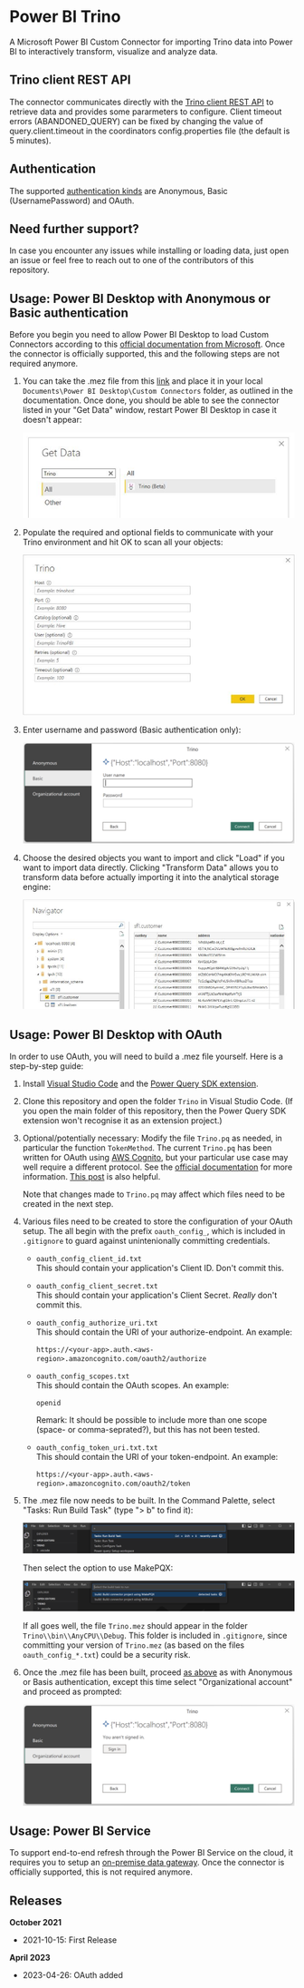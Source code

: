 # Power BI Trino
A Microsoft Power BI Custom Connector for importing Trino data into Power BI to interactively transform, visualize and analyze data. 

## Trino client REST API
The connector communicates directly with the [Trino client REST API](https://trino.io/docs/current/develop/client-protocol.html) to retrieve data and provides some pararmeters to configure. Client timeout errors (ABANDONED_QUERY) can be fixed by changing the value of query.client.timeout in the coordinators config.properties file (the default is 5 minutes).

## Authentication
 The supported [authentication kinds](https://learn.microsoft.com/en-us/power-query/handling-authentication#authentication-kinds) are Anonymous, Basic (UsernamePassword) and OAuth.

## Need further support?
In case you encounter any issues while installing or loading data, just open an issue or feel free to reach out to one of the contributors of this repository. 

## Usage: Power BI Desktop with Anonymous or Basic authentication
Before you begin you need to allow Power BI Desktop to load Custom Connectors according to this [official documentation from Microsoft](https://docs.microsoft.com/en-us/power-bi/connect-data/desktop-connector-extensibility). Once the connector is officially supported, this and the following steps are not required anymore.

1. You can take the .mez file from this [link](https://github.com/pichlerpa/PowerBITrinoConnector/raw/master/Trino/bin/Debug/Trino.mez) and place it in your local `Documents\Power BI Desktop\Custom Connectors` folder, as outlined in the documentation. Once done, you should be able to see the connector listed in your "Get Data" window, restart Power BI Desktop in case it doesn't appear:

    ![Power BI Trino Connector Menu](Trino/img/MenuConnector.JPG)

2. Populate the required and optional fields to communicate with your Trino environment and hit OK to scan all your objects:

    ![Power BI Trino Connector Parameters](Trino/img/ParaConnector.JPG)

3. Enter username and password (Basic authentication only):

    ![UsernamePassword](Trino/img/Basic.png)

4. Choose the desired objects you want to import and click "Load" if you want to import data directly. Clicking "Transform Data" allows you to transform data before actually importing it into the analytical storage engine:

    ![Power BI Trino Connector Scanner](Trino/img/ScanConnector.JPG)

## Usage: Power BI Desktop with OAuth
In order to use OAuth, you will need to build a .mez file yourself. Here is a step-by-step guide:

1. Install [Visual Studio Code](https://code.visualstudio.com/) and the [Power Query SDK
extension](https://marketplace.visualstudio.com/items?itemName=PowerQuery.vscode-powerquery-sdk).

2. Clone this repository and open the folder `Trino` in Visual Studio Code. (If you open the main folder of this repository, then the Power Query SDK extension won't recognise it as an extension project.)

3. Optional/potentially necessary: Modify the file `Trino.pq` as needed, in particular the function `TokenMethod`. The current `Trino.pq` has been written for OAuth using [AWS Cognito](https://docs.aws.amazon.com/cognito/latest/developerguide/what-is-amazon-cognito.html), but your particular use case may well require a different protocol. See the [official documentation](https://learn.microsoft.com/en-us/power-query/install-sdk) for more information. [This post](https://jussiroine.com/2019/02/building-a-custom-connector-for-power-bi-that-supports-oauth2-to-visualize-my-wellness-data/) is also helpful.

    Note that changes made to `Trino.pq` may affect which files need to be created in the next step.

4. Various files need to be created to store the configuration of your OAuth setup. The all begin with the prefix `oauth_config_`, which is included in `.gitignore` to guard against unintenionally committing credentials.

    * `oauth_config_client_id.txt`  
    This should contain your application's Client ID. Don't commit this.

    * `oauth_config_client_secret.txt`  
    This should contain your application's Client Secret. _Really_ don't commit this.

    * `oauth_config_authorize_uri.txt`  
    This should contain the URI of your authorize-endpoint. An example:
      ```
      https://<your-app>.auth.<aws-region>.amazoncognito.com/oauth2/authorize
      ```

    * `oauth_config_scopes.txt`  
    This should contain the OAuth scopes. An example:
      ```
      openid
      ```
      Remark: It should be possible to include more than one scope (space- or comma-seprated?), but this has not been tested.
    
    * `oauth_config_token_uri.txt.txt`  
    This should contain the URI of your token-endpoint. An example:
      ```
      https://<your-app>.auth.<aws-region>.amazoncognito.com/oauth2/token
      ```

5. The .mez file now needs to be built. In the Command Palette, select "Tasks: Run Build Task" (type "> b" to find it):

    ![Build task](Trino/img/RunBuildTask.png)

    Then select the option to use MakePQX:

    ![Build task](Trino/img/MakePQX.png)

    If all goes well, the file `Trino.mez` should appear in the folder `Trino\\bin\\AnyCPU\\Debug`. This folder is included in `.gitignore`, since committing your version of `Trino.mez` (as based on the files `oauth_config_*.txt`) could be a security risk.

6. Once the .mez file has been built, proceed [as above](#usage-power-bi-desktop-with-anonymous-or-basic-authentication) as with Anonymous or Basis authentication, except this time select "Organizational account" and proceed as prompted:

    ![Organizational account](Trino/img/OAuth.png)

## Usage: Power BI Service
To support end-to-end refresh through the Power BI Service on the cloud, it requires you to setup an [on-premise data gateway](https://docs.microsoft.com/en-us/power-bi/connect-data/service-gateway-custom-connectors). Once the connector is officially supported, this is not required anymore.

## Releases

**October 2021**
- 2021-10-15: First Release

**April 2023**
- 2023-04-26: OAuth added
